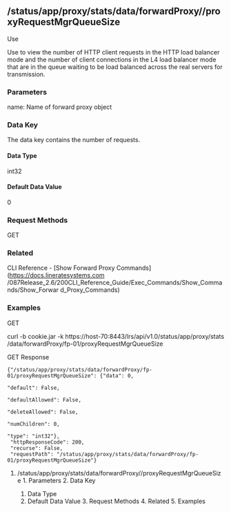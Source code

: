 ## /status/app/proxy/stats/data/forwardProxy/<name>/proxyRequestMgrQueueSize

Use

Use to view the number of HTTP client requests in the HTTP load balancer mode
and the number of client connections in the L4 load balancer mode that are in
the queue waiting to be load balanced across the real servers for
transmission.

### Parameters

name: Name of forward proxy object

### Data Key

The data key contains the number of requests.

#### Data Type

int32

#### Default Data Value

0

### Request Methods

GET

### Related

CLI Reference - [Show Forward Proxy Commands](https://docs.lineratesystems.com
/087Release_2.6/200CLI_Reference_Guide/Exec_Commands/Show_Commands/Show_Forwar
d_Proxy_Commands)

### Examples

GET

curl -b cookie.jar -k https://host-70:8443/lrs/api/v1.0/status/app/proxy/stats
/data/forwardProxy/fp-01/proxyRequestMgrQueueSize

GET Response

    
    {"/status/app/proxy/stats/data/forwardProxy/fp-01/proxyRequestMgrQueueSize": {"data": 0,
                                                                                   "default": False,
                                                                                   "defaultAllowed": False,
                                                                                   "deleteAllowed": False,
                                                                                   "numChildren": 0,
                                                                                   "type": "int32"},
     "httpResponseCode": 200,
     "recurse": False,
     "requestPath": "/status/app/proxy/stats/data/forwardProxy/fp-01/proxyRequestMgrQueueSize"}
    

  1. /status/app/proxy/stats/data/forwardProxy/<name>/proxyRequestMgrQueueSize
    1. Parameters
    2. Data Key
      1. Data Type
      2. Default Data Value
    3. Request Methods
    4. Related
    5. Examples

